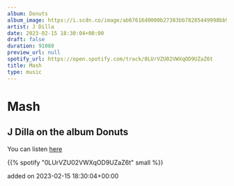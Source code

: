 ```yaml
---
album: Donuts
album_image: https://i.scdn.co/image/ab67616d0000b27383bb78285449998bb974da45
artist: J Dilla
date: 2023-02-15 18:30:04+00:00
draft: false
duration: 91080
preview_url: null
spotify_url: https://open.spotify.com/track/0LUrVZU02VWXqOD9UZaZ6t
title: Mash
type: music
---
```



# Mash

## J Dilla on the album Donuts

You can listen [here](https://open.spotify.com/track/0LUrVZU02VWXqOD9UZaZ6t)

{{% spotify "0LUrVZU02VWXqOD9UZaZ6t" small %}}

added on 2023-02-15 18:30:04+00:00